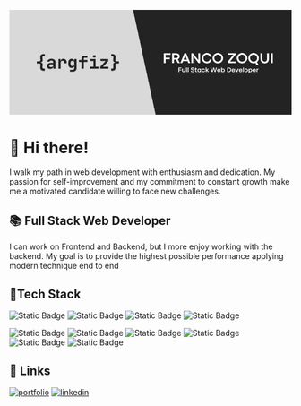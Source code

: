 ![Preview card](./banner.png)
# 👋 Hi there!
I walk my path in web development with enthusiasm and dedication. My passion for self-improvement and my commitment to constant growth make me a motivated candidate willing to face new challenges.

## 📚 Full Stack Web Developer
I can work on Frontend and Backend, but I more enjoy working with the backend. My goal is to provide the highest possible performance applying modern technique end to end

## 📕Tech Stack
![Static Badge](https://img.shields.io/badge/JavaScript-f7e025?style=for-the-badge&logo=javascript&labelColor=black)
![Static Badge](https://img.shields.io/badge/TypeScript-377cc8?style=for-the-badge&logo=typescript&labelColor=black)
![Static Badge](https://img.shields.io/badge/React-50d6ff?style=for-the-badge&logo=react&labelColor=black)
![Static Badge](https://img.shields.io/badge/Next.js-black?style=for-the-badge&logo=nextdotjs)

![Static Badge](https://img.shields.io/badge/Node.js-689862?style=for-the-badge&logo=node.js&labelColor=black)
![Static Badge](https://img.shields.io/badge/NestJS-black?style=for-the-badge&logo=nestjs&color=%23eb2f4b)
![Static Badge](https://img.shields.io/badge/TypeORM-black?style=for-the-badge&logo=typeorm&color=%23ea3b2b)
![Static Badge](https://img.shields.io/badge/Express-383838?style=for-the-badge&logo=express)
![Static Badge](https://img.shields.io/badge/Passport-3ae37e?style=for-the-badge&logo=passport&labelColor=black)
![Static Badge](https://img.shields.io/badge/PostgreSQL-376696?style=for-the-badge&logo=postgresql&logoColor=white)

## 🔗 Links
[![portfolio](https://img.shields.io/badge/my_portfolio-000?style=for-the-badge&logo=ko-fi&logoColor=white)](https://argfiz.github.io/cv-francozoqui/)
[![linkedin](https://img.shields.io/badge/linkedin-0A66C2?style=for-the-badge&logo=linkedin&logoColor=white)](https://www.linkedin.com/in/franco-zoqui-35453456/)


